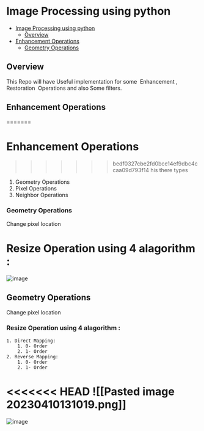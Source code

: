 
<!-- TOC --><a name="image-processing-using-python"></a>
# Image Processing using python

<!-- TOC start (generated with https://github.com/derlin/bitdowntoc) -->

- [Image Processing using python](#image-processing-using-python)
  * [Overview](#overview)
- [Enhancement Operations](#enhancement-operations)
  * [Geometry Operations](#geometry-operations)
    

<!-- TOC end -->

<!-- TOC --><a name="overview"></a>

## Overview

This Repo will have Useful implementation for some  Enhancement , Restoration  Operations and also Some filters.



## Enhancement Operations
=======
<!-- TOC --><a name="enhancement-operations"></a>
# Enhancement Operations
>>>>>>> bedf0327cbe2fd0bce14ef9dbc4ccaa09d793f14
his there types

1. Geometry Operations
2. Pixel Operations
3. Neighbor Operations



### Geometry Operations
Change pixel location

Resize Operation using 4 alagorithm :
=======
![image](https://user-images.githubusercontent.com/83607474/230892268-b909b1d9-cff6-471d-aeca-9dc8a5618944.png)

<!-- TOC --><a name="geometry-operations"></a>
## Geometry Operations
Change pixel location

<!-- TOC --><a name="resize-operation-using-4-alagorithm-"></a>
### Resize Operation using 4 alagorithm :

	1. Direct Mapping:
		1. 0- Order
		2. 1- Order
	2. Reverse Mapping:
		1. 0- Order
		2. 1- Order


<<<<<<< HEAD
![[Pasted image 20230410131019.png]]
=======
![image](https://user-images.githubusercontent.com/83607474/230892187-7f949b8c-3396-466b-919f-f5ecab947572.png)












